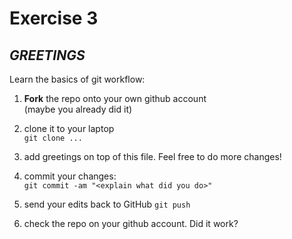 # Exercise 3

## _GREETINGS_

Learn the basics of git workflow:

1. **Fork** the repo onto your own github account  
(maybe you already did it)

2. clone it to your laptop  
`git clone ...`

3. add greetings on top of this file.  Feel free to do more changes!

4. commit your changes:  
`git commit -am "<explain what did you do>"`

5. send your edits back to GitHub
`git push`

6. check the repo on your github account.  Did it work?
